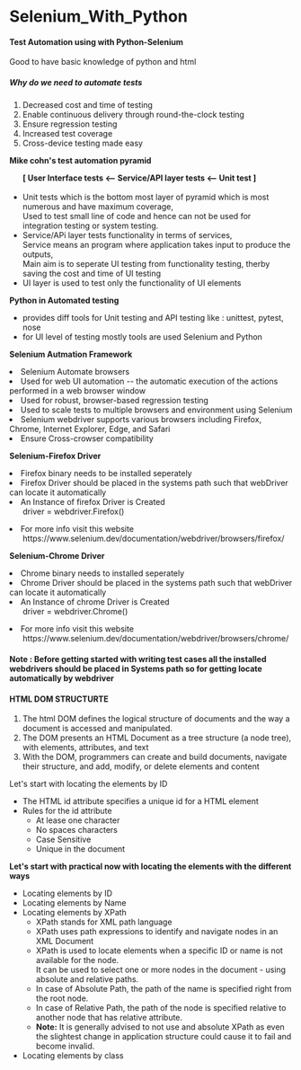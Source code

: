 # Selenium_With_Python
<h4>Test Automation using with Python-Selenium</h4>
<p>Good to have basic knowledge of python and html</p>

<h5>Why do we need to automate tests</h5>
<ol>
  <li>Decreased cost and time of testing</li>
  <li>Enable continuous delivery through round-the-clock testing</li>
  <li>Ensure regression testing</li>
  <li>Increased test coverage</li>
  <li>Cross-device testing made easy</li>
</ol>

<p><b>Mike cohn's test automation pyramid</b></p>
<ul>
    <b>[ User Interface tests <-- Service/API layer tests <-- Unit test ]</b><br><br>

  <li>Unit tests which is the bottom most layer of pyramid which is most numerous and have maximum coverage, <br>
  Used to test small line of code and hence can not be used for integration testing or system testing.</li>
  <li>Service/APi layer tests functionality in terms of services, <br>
  Service means an program where application takes input to produce the outputs,<br>
  Main aim is to seperate UI testing from functionality testing, therby saving the cost and time of UI testing</li>
  <li>UI layer is used to test only the functionality of UI elements</li>
</ul>
<p>
  <b>Python in Automated testing</b>
  <ul>
    <li>provides diff tools for Unit testing and API testing like : unittest, pytest, nose</li>
    <li>for UI level of testing mostly tools are used Selenium and Python</li>
  </ul>
</p>

<p>
  <b>Selenium Autmation Framework</b>
  <li> Selenium Automate browsers </li>
  <li> Used for web UI automation -- the automatic execution of the actions performed in a web browser window</li>
  <li> Used for robust, browser-based regression testing</li>
  <li> Used to scale tests to multiple browsers and environment using Selenium</li>
  <li> Selenium webdriver supports various browsers including Firefox, Chrome, Internet Explorer, Edge, and Safari</li>
  <li> Ensure Cross-crowser compatibility</li>
</p>

<p> <b>Selenium-Firefox Driver</b>
  <li>Firefox binary needs to be installed seperately</li>
  <li>Firefox Driver should be placed in the systems path such that webDriver can locate it automatically</li>
  <li>An Instance of firefox Driver is Created
    <ul> driver = webdriver.Firefox() </ul>
  </li>
  <li> For more info visit this website 
    <ul> https://www.selenium.dev/documentation/webdriver/browsers/firefox/ </ul>
  </li>
</p>

<p> <b>Selenium-Chrome Driver</b>
  <li>Chrome binary needs to installed seperately</li>
  <li>Chrome Driver should be placed in the systems path such that webDriver can locate it automatically</li>
  <li>An Instance of chrome Driver is Created
    <ul> driver = webdriver.Chrome() </ul>
  </li>
  <li> For more info visit this website 
    <ul> https://www.selenium.dev/documentation/webdriver/browsers/chrome/ </ul>
  </li>
</p>

<h4> <b>Note : Before getting started with writing test cases all the installed webdrivers should be placed in Systems path so for getting locate automatically by webdriver</b></h4>


<h4>HTML DOM STRUCTURTE</h4>
<ol>
  <li>The html DOM defines the logical structure of documents and the way a document is accessed and manipulated.</li>
  <li>The DOM presents an HTML Document as a tree structure (a node tree), with elements, attributes, and text</li>
  <li>With the DOM, programmers can create and build documents, navigate their structure, and add, modify, or delete elements and content</li>
</ol>

<p> Let's start with locating the elements by ID
<ul>
  <li>The HTML id attribute specifies a unique id for a HTML element</li>
  <li>Rules for the id attribute
  <ul>
    <li> At lease one character </li>
    <li> No spaces characters </li>
    <li> Case Sensitive </li>
    <li> Unique in the document </li>
  </ul>
  </li>
</ul>
</p>

<b>Let's start with practical now with locating the elements with the different ways</b>
<ul>
  <li>Locating elements by ID</li>
  <li>Locating elements by Name</li>
  <li>Locating elements by XPath
  <ul>
    <li>XPath stands for XML path language</li>
    <li>XPath uses path expressions to identify and navigate nodes in an XML Document</li>
    <li>XPath  is used to locate elements when a specific ID or name is not available for the node.<br>
      It can be used to select one or more nodes in the document - using absolute and relative paths.</li>
    <li>In case of Absolute Path, the path of the name is specified right from the root node.</li>
    <li>In case of Relative Path, the path of the node is specified relative to another node that has relative attribute.</li>
    <li><b>Note:</b> It is generally advised to not use and absolute XPath as even the slightest change in application structure could cause it to fail and become invalid.</li>
  </ul>
  </li>
  <li>Locating elements by class</li>
</ul>
